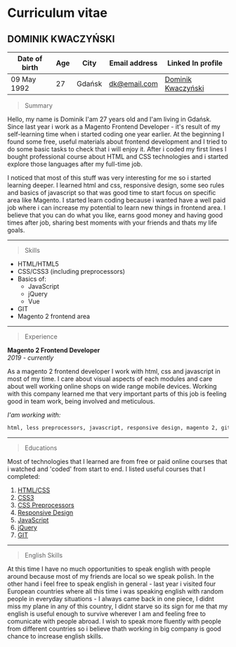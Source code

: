 # Curriculum vitae

## DOMINIK KWACZYŃSKI

| Date of birth | Age | City   | Email address | Linked In profile                                           |
| ------------- | --- | ------ | ------------- | ----------------------------------------------------------- |
| 09 May 1992   | 27  | Gdańsk | dk@email.com  | [Dominik Kwaczyński](https://www.linkedin.com/in/john-doe/) |

> Summary

Hello, my name is Dominik I'am 27 years old and I'am living in Gdańsk. Since last year i work as a Magento Frontend Developer - it's result of my self-learning time when i started coding one year earlier. At the beginning I found some free, useful materials about frontend development and I tried to do some basic tasks to check that i will enjoy it. After i coded my first lines I bought professional course about HTML and CSS technologies and i started explore those languages after my full-time job.

I noticed that most of this stuff was very interesting for me so i started learning deeper. I learned html and css, responsive design, some seo rules and basics of javascript so that was good time to start focus on specific area like Magento. I started learn coding because i wanted have a well paid job where i can increase my potential to learn new things in frontend area. I believe that you can do what you like, earns good money and having good times after job, sharing best moments with your friends and thats my life goals.

---

> Skills

-  HTML/HTML5
-  CSS/CSS3 (including preprocessors)
-  Basics of:
   -  JavaScript
   -  jQuery
   -  Vue
-  GIT
-  Magento 2 frontend area

---

> Experience

**Magento 2 Frontend Developer**  
_2019 - currently_

As a magento 2 frontend developer I work with html, css and javascript in most of my time. I care about visual aspects of each modules and care about well working online shops on wide range mobile devices. Working with this company learned me that very important parts of this job is feeling good in team work, being involved and meticulous.

_I'am working with:_

```bash
html, less preprocessors, javascript, responsive design, magento 2, git.
```

---

> Educations

Most of technologies that I learned are from free or paid online courses that i watched and 'coded' from start to end.
I listed useful courses that I completed:

1. [HTML/CSS](https://eduweb.pl/programowanie-i-www/html-css/html-css-od-podstaw)
1. [CSS3](https://eduweb.pl/programowanie-i-www/html-css/css3)
1. [CSS Preprocessors](https://eduweb.pl/programowanie-i-www/html-css/preprocesory-css)
1. [Responsive Design](https://eduweb.pl/programowanie-i-www/html-css/skuteczne-techniki-rwd)
1. [JavaScript](https://eduweb.pl/programowanie-i-www/javascript/javascript-podstawy)
1. [jQuery](https://eduweb.pl/programowanie-i-www/javascript/programowanie-jquery-w-praktyce)
1. [GIT](https://eduweb.pl/programowanie-i-www/git/git-system-kontroli-wersji)

---

> English Skills

At this time I have no much opportunities to speak english with people around because most of my friends are local so we speak polish. In the other hand i feel free to speak english in general - last year i visited four European countries where all this time i was speaking english with random people in everyday situations - I always came back in one piece, I didnt miss my plane in any of this country, I didnt starve so its sign for me that my english is useful enough to survive wherever I am
and feeling free to comunicate with people abroad.
I wish to speak more fluently with people from different countries so i believe thath working in big company is good chance to increase english skills.

